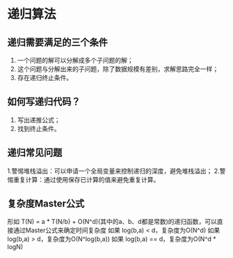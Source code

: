 # 递归算法

## 递归需要满足的三个条件
1. 一个问题的解可以分解成多个子问题的解；
2. 这个问题与分解出来的子问题，除了数据规模有差别，求解思路完全一样；
3. 存在递归终止条件。

## 如何写递归代码？
1. 写出递推公式；
2. 找到终止条件。

## 递归常见问题
1.警惕堆栈溢出：可以申请一个全局变量来控制递归的深度，避免堆栈溢出；
2.警惕重复计算：通过使用保存已计算的值来避免重复计算。

## 复杂度Master公式
形如
T(N) = a * T(N/b) + O(N^d)(其中的a、b、d都是常数)的递归函数，可以直接通过Master公式来确定时间复杂度
如果 log(b,a) < d，复杂度为O(N^d)
如果 log(b,a) > d，复杂度为O(N^log(b,a))
如果 log(b,a) == d，复杂度为O(N^d  * logN)

